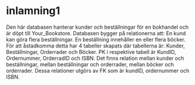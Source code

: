 # inlamning1

Den här databasen hanterar kunder och beställningar för en bokhandel och är döpt till Your_Bookstore.
Databasen bygger på relationerna att: En kund kan göra flera beställningar. En beställning innehåller en eller
flera böcker.
För att åstadkomma detta har 4 tabeller skapats där tabellerna är: Kunder, Beställningar, Orderrader och Böcker. 
PK i respektive tabell är KundID, Ordernummer, OrderradID och ISBN.
Det finns relation mellan kunder och beställningar, mellan beställningar och orderrader, mellan böcker och orderrader. Dessa relationer utgörs av FK som är kundID, ordernummer och ISBN. 
